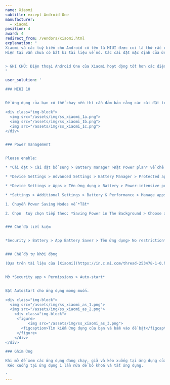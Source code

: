 ```yaml
---
name: Xiaomi
subtitle: except Android One
manufacturer:
  - xiaomi
position: 4
award: 4
redirect_from: /vendors/xiaomi.html
explanation: "
Xiaomi và các tuỳ biến cho Android có tên là MIUI được coi là thứ rắc rối nhất khi không tuân theo quy chuẩn về ứng dụng chạy nền và quy chuẩn cấp quyền.
Hiện tại vẫn chưa có bất kì tài liệu về nó. Các cài đặt mặc định của ứng dụng chạy nền đều không hoạt động đúng và khiến ứng dụng sử dụng chúng đều gặp vấn đề.


> GHI CHÚ: Điện thoại Android One của Xiaomi hoạt động tốt hơn các điện thoại sử dụng MIUI. Vì vậy, nếu bạn thích Xiaomi, chúng tôi khuyên bạn nên tìm kiếm  sản phẩm Android One của họ
"

user_solution: '

### MIUI 10


Để ứng dụng của bạn có thể chạy nền thì cần đảm bảo rằng các cài đặt trong "Setting" của bạn cần phải giống như sau (dưới đây là ví dụ về một ứng dụng tên là Sleep) :

<div class="img-block">
  <img src="/assets/img/ss_xiaomi_1a.png">
  <img src="/assets/img/ss_xiaomi_1b.png">
  <img src="/assets/img/ss_xiaomi_1c.png">
</div>


### Power management


Please enable:

* *Cài đặt > Cài đặt bổ sung > Battery manager >Đặt Power plan* về chế độ Performance

* *Device Settings > Advanced Settings > Battery Manager > Protected apps* – Ứng dụng của bạn cần chuyển về Protected

* *Device Settings > Apps > Tên ứng dụng > Battery > Power-intensive prompt* and *Keep running after screen off*

* *Settings > Additional Settings > Battery & Performance > Manage apps’ battery usage* sau đó:

1. Chuyển Power Saving Modes về *Tắt*

2. Chọn  tuỳ chọn tiếp theo: *Saving Power in The Background > Choose apps > select your app > Background Settings > No restrictions*


### Chế độ tiết kiệm


*Security > Battery > App Battery Saver > Tên ứng dụng> No restriction*


### Chế độ tự khởi động

(Dựa trên tài liệu của [Xiaomi](https://in.c.mi.com/thread-253478-1-0.html):


Mở *Security app > Permissions > Auto-start*


Bật Autostart cho ứng dụng mong muốn.

<div class="img-block">
  <img src="/assets/img/ss_xiaomi_as_1.png">
  <img src="/assets/img/ss_xiaomi_as_2.png">
    <div class="img-block">
     <figure>
          <img src="/assets/img/ss_xiaomi_as_3.png">
       <figcaption>Tìm kiếm ứng dụng của bạn và bấm vào để bật</figcaption>
     </figure>
    </div>
</div>

### Ghim ứng

Khi mở để xem các ứng dụng đang chạy, giữ và kéo xuống tại ứng dụng của bạn – nó sẽ được khoá. Nó sẽ giúp ứng dụng của bạn không bị tắt khi bạn dọn các ứng dụng đang chạy nền.
 Kéo xuống tại ứng dụng 1 lần nữa để bỏ khoá và tắt ứng dụng.

'
---
```

